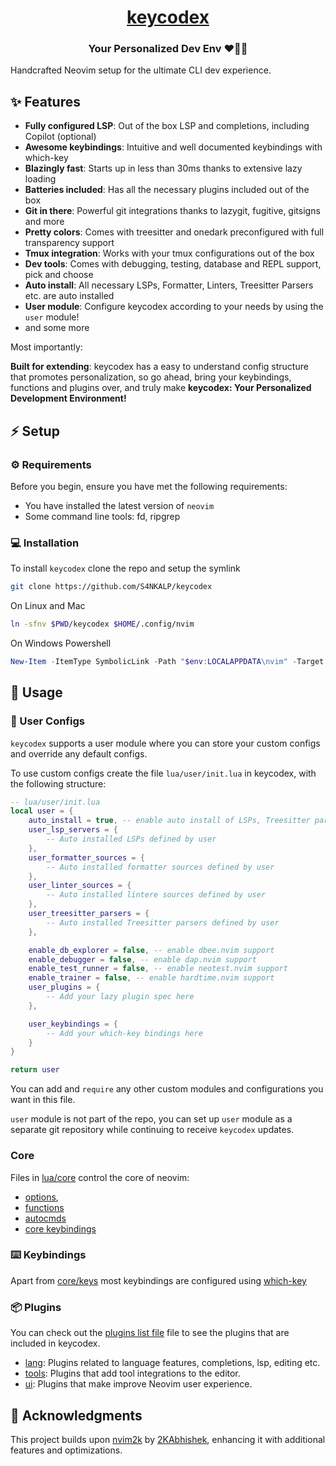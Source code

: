 <div align = "center">

<h1><a href="https://S4NKALP.github.io/keycodex">keycodex</a></h1>

<h3>Your Personalized Dev Env ❤️👨‍💻</h3>

</div>

Handcrafted Neovim setup for the ultimate CLI dev experience.

## ✨ Features

- **Fully configured LSP**: Out of the box LSP and completions, including Copilot (optional)
- **Awesome keybindings**: Intuitive and well documented keybindings with which-key
- **Blazingly fast**: Starts up in less than 30ms thanks to extensive lazy loading
- **Batteries included**: Has all the necessary plugins included out of the box
- **Git in there**: Powerful git integrations thanks to lazygit, fugitive, gitsigns and more
- **Pretty colors**: Comes with treesitter and onedark preconfigured with full transparency support
- **Tmux integration**: Works with your tmux configurations out of the box
- **Dev tools**: Comes with debugging, testing, database and REPL support, pick and choose
- **Auto install**: All necessary LSPs, Formatter, Linters, Treesitter Parsers etc. are auto installed
- **User module**: Configure keycodex according to your needs by using the `user` module!
- and some more

Most importantly:

**Built for extending**: keycodex has a easy to understand config structure that promotes personalization, so go ahead, bring your keybindings, functions and plugins over, and truly make **keycodex: Your Personalized Development Environment!**

## ⚡ Setup

### ⚙️ Requirements

Before you begin, ensure you have met the following requirements:

- You have installed the latest version of `neovim`
- Some command line tools: fd, ripgrep

### 💻 Installation

To install `keycodex` clone the repo and setup the symlink

```bash
git clone https://github.com/S4NKALP/keycodex
```

On Linux and Mac

```bash
ln -sfnv $PWD/keycodex $HOME/.config/nvim
```

On Windows Powershell

```powershell
New-Item -ItemType SymbolicLink -Path "$env:LOCALAPPDATA\nvim" -Target "$PWD\keycodex" -Force
```

## 🚀 Usage

### 🎨 User Configs

`keycodex` supports a user module where you can store your custom configs and override any default configs.

To use custom configs create the file `lua/user/init.lua` in keycodex, with the following structure:

```lua
-- lua/user/init.lua
local user = {
    auto_install = true, -- enable auto install of LSPs, Treesitter parsers etc.
    user_lsp_servers = {
        -- Auto installed LSPs defined by user
    },
    user_formatter_sources = {
        -- Auto installed formatter sources defined by user
    },
    user_linter_sources = {
        -- Auto installed lintere sources defined by user
    },
    user_treesitter_parsers = {
        -- Auto installed Treesitter parsers defined by user
    },

    enable_db_explorer = false, -- enable dbee.nvim support
    enable_debugger = false, -- enable dap.nvim support
    enable_test_runner = false, -- enable neotest.nvim support
    enable_trainer = false, -- enable hardtime.nvim support
    user_plugins = {
        -- Add your lazy plugin spec here
    },

    user_keybindings = {
        -- Add your which-key bindings here
    }
}

return user
```

You can add and `require` any other custom modules and configurations you want in this file.

`user` module is not part of the repo, you can set up `user` module as a separate git repository while continuing to receive `keycodex` updates.

### Core

Files in [lua/core](./lua/core/) control the core of neovim:

- [options](./lua/core/options.lua),
- [functions](./lua/core/functions.lua)
- [autocmds](./lua/core/autocmd.lua)
- [core keybindings](./lua/core/keys.lua)

### ⌨️ Keybindings

Apart from [core/keys](./lua/core/keys.lua) most keybindings are configured using [which-key](./lua/plugins/tools/which-key.lua)

### 📦 Plugins

You can check out the [plugins list file](./lua/plugins/list.lua) file to see the plugins that are included in keycodex.

- [lang](./lua/plugins/lang/): Plugins related to language features, completions, lsp, editing etc.
- [tools](./lua/plugins/tools/): Plugins that add tool integrations to the editor.
- [ui](./lua/plugins/ui/): Plugins that make improve Neovim user experience.

## 🙏 Acknowledgments

This project builds upon [nvim2k](https://github.com/2KAbhishek/nvim2k) by [2KAbhishek](https://github.com/2KAbhishek/), enhancing it with additional features and optimizations.

